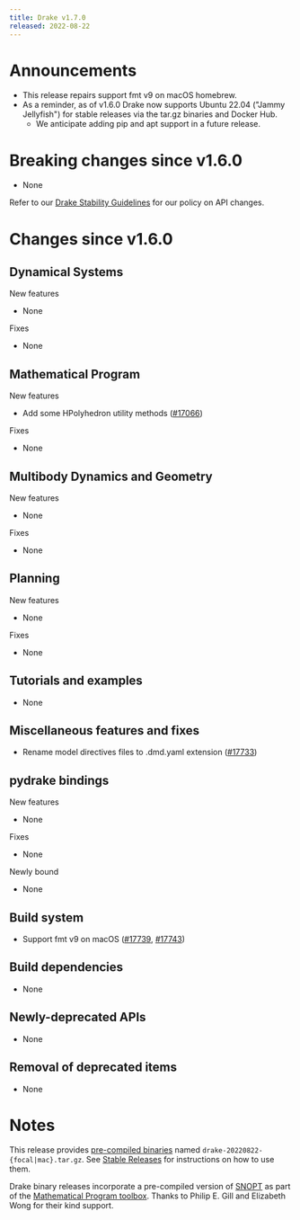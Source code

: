 ```yaml
---
title: Drake v1.7.0
released: 2022-08-22
---
```


# Announcements

* This release repairs support fmt v9 on macOS homebrew.
* As a reminder, as of v1.6.0 Drake now supports Ubuntu 22.04 ("Jammy
  Jellyfish") for stable releases via the tar.gz binaries and Docker Hub.
  * We anticipate adding pip and apt support in a future release.

# Breaking changes since v1.6.0

* None

Refer to our [Drake Stability Guidelines](/stable.html) for our policy
on API changes.

# Changes since v1.6.0

## Dynamical Systems

<!-- <relnotes for systems go here> -->


New features

* None

Fixes

* None

## Mathematical Program

<!-- <relnotes for solvers go here> -->


New features

* Add some HPolyhedron utility methods ([#17066][_#17066])

Fixes

* None

## Multibody Dynamics and Geometry

<!-- <relnotes for geometry,multibody go here> -->


New features

* None

Fixes

* None

## Planning

<!-- <relnotes for planning go here> -->


New features

* None

Fixes

* None

## Tutorials and examples

<!-- <relnotes for examples,tutorials go here> -->

* None

## Miscellaneous features and fixes

<!-- <relnotes for common,math,lcm,lcmtypes,manipulation,perception,visualization go here> -->

* Rename model directives files to .dmd.yaml extension ([#17733][_#17733])

## pydrake bindings

<!-- <relnotes for bindings go here> -->


New features

* None

Fixes

* None

Newly bound

* None

## Build system

<!-- <relnotes for cmake,doc,setup,third_party,tools go here> -->

* Support fmt v9 on macOS ([#17739][_#17739], [#17743][_#17743])

## Build dependencies

<!-- Manually relocate any "Upgrade foo_external to latest" lines to here, -->
<!-- and then sort them alphabetically. -->

* None

## Newly-deprecated APIs

* None

## Removal of deprecated items

* None

# Notes


This release provides [pre-compiled binaries](https://github.com/RobotLocomotion/drake/releases/tag/v1.7.0) named
``drake-20220822-{focal|mac}.tar.gz``. See [Stable Releases](/from_binary.html#stable-releases) for instructions on how to use them.

Drake binary releases incorporate a pre-compiled version of [SNOPT](https://ccom.ucsd.edu/~optimizers/solvers/snopt/) as part of the
[Mathematical Program toolbox](https://drake.mit.edu/doxygen_cxx/group__solvers.html). Thanks to
Philip E. Gill and Elizabeth Wong for their kind support.

<!-- <begin issue links> -->
[_#17066]: https://github.com/RobotLocomotion/drake/pull/17066
[_#17733]: https://github.com/RobotLocomotion/drake/pull/17733
[_#17739]: https://github.com/RobotLocomotion/drake/pull/17739
[_#17743]: https://github.com/RobotLocomotion/drake/pull/17743
<!-- <end issue links> -->

<!--
  Current oldest_commit 4df89d6516b35aeb7804e38ba74039b1f162c420 (exclusive).
  Current newest_commit 7abea0556ede980a5077fe1a8cfbae59b57c7c27 (inclusive).
-->
